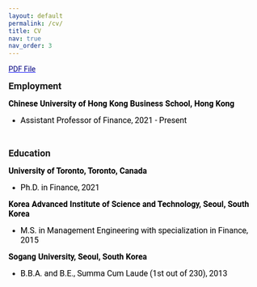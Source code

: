 ```yaml
---
layout: default
permalink: /cv/
title: CV
nav: true
nav_order: 3
---
```


<p><span style="font-size:11pt"><span style="font-family:Calibri,sans-serif"><span style="font-family:Roboto"><span style="color:navy"><a href="https://www.dropbox.com/s/77gesw9zy9kh2kp/CV_chanikjo.pdf?dl=0" style="color:blue; text-decoration:underline"><span style="color:navy">PDF File</span></a></span></span></span></span></p>

<p><span style="font-size:11pt"><span style="font-family:Calibri,sans-serif"><strong><span style="font-size:14.0pt"><span style="font-family:Roboto">Employment</span></span></strong></span></span></p>

<p><span style="font-size:11pt"><span style="font-family:Calibri,sans-serif"><strong><span style="font-size:12.0pt"><span style="background-color:white"><span style="font-family:Roboto"><span style="color:black">Chinese University of Hong Kong Business School, Hong Kong</span></span></span></span></strong></span></span></p>

<ul>
	<li><span style="font-size:11pt"><span style="font-family:Calibri,sans-serif"><span style="font-size:12.0pt"><span style="background-color:white"><span style="font-family:Roboto"><span style="color:black">Assistant Professor of Finance, 2021 - Present</span></span></span></span></span></span></li>
</ul>

<p>&nbsp;</p>

<p><span style="font-size:11pt"><span style="font-family:Calibri,sans-serif"><strong><span style="font-size:14.0pt"><span style="font-family:Roboto">Education</span></span></strong></span></span></p>

<p><span style="font-size:11pt"><span style="font-family:Calibri,sans-serif"><strong><span style="font-size:12.0pt"><span style="background-color:white"><span style="font-family:Roboto"><span style="color:black">University of Toronto, Toronto, Canada</span></span></span></span></strong></span></span></p>

<ul>
	<li><span style="font-size:11pt"><span style="font-family:Calibri,sans-serif"><span style="font-size:12.0pt"><span style="background-color:white"><span style="font-family:Roboto"><span style="color:black">Ph.D. in Finance, 2021</span></span></span></span></span></span></li>
</ul>

<p><span style="font-size:11pt"><span style="font-family:Calibri,sans-serif"><strong><span style="font-size:12.0pt"><span style="background-color:white"><span style="font-family:Roboto"><span style="color:black">Korea Advanced Institute of Science and Technology, Seoul, South Korea</span></span></span></span></strong></span></span></p>

<ul>
	<li><span style="font-size:11pt"><span style="font-family:Calibri,sans-serif"><span style="font-size:12.0pt"><span style="background-color:white"><span style="font-family:Roboto"><span style="color:black">M.S. in Management Engineering with specialization in Finance, 2015</span></span></span></span></span></span></li>
</ul>

<p><span style="font-size:11pt"><span style="font-family:Calibri,sans-serif"><strong><span style="font-size:12.0pt"><span style="background-color:white"><span style="font-family:Roboto"><span style="color:black">Sogang University, Seoul, South Korea</span></span></span></span></strong></span></span></p>

<ul>
	<li><span style="font-size:11pt"><span style="font-family:Calibri,sans-serif"><span style="font-size:12.0pt"><span style="background-color:white"><span style="font-family:Roboto"><span style="color:black">B.B.A. and B.E., Summa Cum Laude (1st out of 230), 2013</span></span></span></span></span></span></li>
</ul>

<p>&nbsp;</p>

